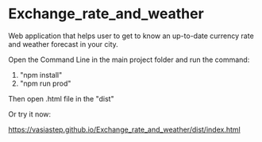 # Exchange_rate_and_weather
Web application that helps user to get to know an up-to-date currency rate and weather forecast in your city. 

Open the Command Line in the main project folder and run the command:
 1. "npm install"
 2. "npm run prod"
 
Then open .html file in the "dist"

Or try it now:

https://vasiastep.github.io/Exchange_rate_and_weather/dist/index.html
